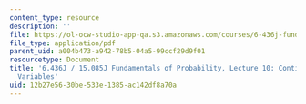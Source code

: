 ```yaml
---
content_type: resource
description: ''
file: https://ol-ocw-studio-app-qa.s3.amazonaws.com/courses/6-436j-fundamentals-of-probability-fall-2018/12b27e5630be533e1385ac142df8a70a_MIT6_436JF18_lec10.pdf
file_type: application/pdf
parent_uid: a004b473-a942-78b5-04a5-99ccf29d9f01
resourcetype: Document
title: '6.436J / 15.085J Fundamentals of Probability, Lecture 10: Continuous Random
  Variables'
uid: 12b27e56-30be-533e-1385-ac142df8a70a
---
```

